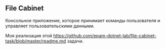 ## File Cabinet

Консольное приложение, которое принимает команды пользователя и управляет пользовательскими данными.

Моя реализация этой https://github.com/epam-dotnet-lab/file-cabinet-task/blob/master/readme.md задачи.
